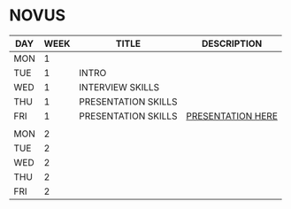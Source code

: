 # NOVUS

| DAY | WEEK | TITLE | DESCRIPTION |
| -- | -- | -- | -- |
| MON | 1 |  |  |
| TUE | 1 | INTRO |  |
| WED | 1 | INTERVIEW SKILLS |  |
| THU | 1 | PRESENTATION SKILLS |  |
| FRI | 1 | PRESENTATION SKILLS | [PRESENTATION HERE](novus/stuff/presentation/novus.pptx) |
|  |  |  |  |
| MON | 2 |  |  |
| TUE | 2 |  |  |
| WED | 2 |  |  |
| THU | 2 |  |  |
| FRI | 2 |  |  |
